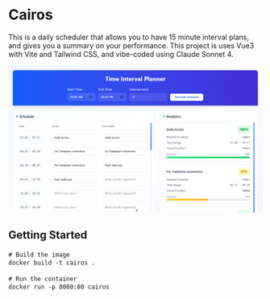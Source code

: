 # Cairos

This is a daily scheduler that allows you to have 15 minute interval plans, and gives you a summary on your performance. This project is uses Vue3 with Vite and Tailwind CSS, and vibe-coded using Claude Sonnet 4.

![](docs/example.png)

## Getting Started

```
# Build the image
docker build -t cairos .

# Run the container
docker run -p 8080:80 cairos
```
